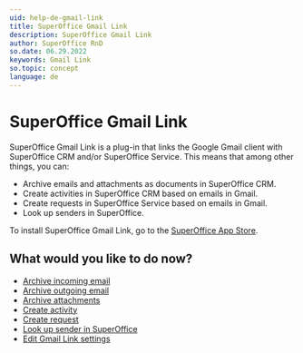 ```yaml
---
uid: help-de-gmail-link
title: SuperOffice Gmail Link
description: SuperOffice Gmail Link
author: SuperOffice RnD
so.date: 06.29.2022
keywords: Gmail Link
so.topic: concept
language: de
---
```


# SuperOffice Gmail Link

SuperOffice Gmail Link is a plug-in that links the Google Gmail client with SuperOffice CRM and/or SuperOffice Service. This means that among other things, you can:

* Archive emails and attachments as documents in SuperOffice CRM.
* Create activities in SuperOffice CRM based on emails in Gmail.
* Create requests in SuperOffice Service based on emails in Gmail.
* Look up senders in SuperOffice.

To install SuperOffice Gmail Link, go to the [SuperOffice App Store][1].

## What would you like to do now?

* [Archive incoming email][3]
* [Archive outgoing email][4]
* [Archive attachments][2]
* [Create activity][5]
* [Create request][6]
* [Look up sender in SuperOffice][7]
* [Edit Gmail Link settings][8]

<!-- Referenced links -->
[1]: http://online.superoffice.com/appstore/superoffice-as/superoffice-gmail-link
[2]: archive-attachments.md
[3]: email-archive-incoming.md
[4]: email-archive-outgoing.md
[5]: archive-emails-as-activities.md
[6]: archive-emails-as-requests.md
[7]: manage-senders.md
[8]: settings.md

<!-- Referenced images -->

